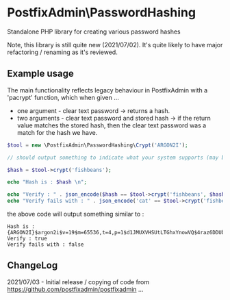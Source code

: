 # PostfixAdmin\PasswordHashing

Standalone PHP library for creating various password hashes

Note, this library is still quite new (2021/07/02). It's quite likely to have major refactoring / renaming as it's reviewed.


## Example usage

The main functionality reflects legacy behaviour in PostfixAdmin with a 'pacrypt' function, which when given ...

 * one argument - clear text password -> returns a hash.
 * two arguments - clear text password and stored hash -> if the return value matches the stored hash, then the clear text password was a match for the hash we have.

```PHP
$tool = new \PostfixAdmin\PasswordHashing\Crypt('ARGON2I');

// should output something to indicate what your system supports (may be dependent on PHP variant, PHP modules etc)

$hash = $tool->crypt('fishbeans');

echo "Hash is : $hash \n";

echo "Verify : " . json_encode($hash == $tool->crypt('fishbeans', $hash)) . "\n";
echo "Verify fails with : " . json_encode('cat' == $tool->crypt('fishbeans', $hash)) . "\n";

```

the above code will output something similar to : 

```text
Hash is : {ARGON2I}$argon2i$v=19$m=65536,t=4,p=1$d1JMUXVHSUtLTGhxYnowVQ$4raz6DDUbtRysi+1ZTdNL3L5j4tcSYnzWxyLVDtFjKc 
Verify : true
Verify fails with : false
```


## ChangeLog

2021/07/03 - Initial release / copying of code from https://github.com/postfixadmin/postfixadmin ...
